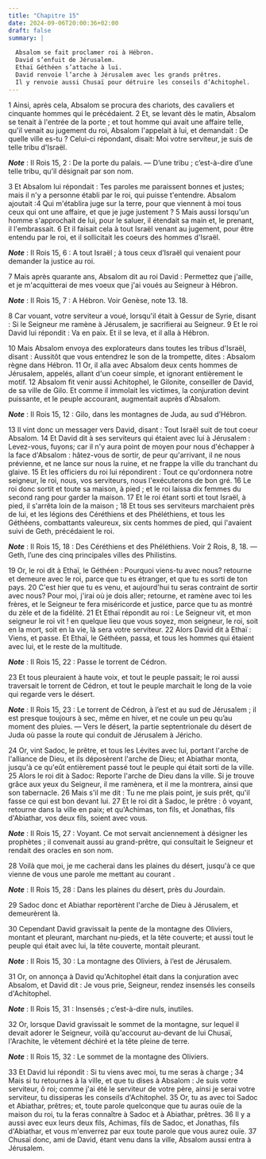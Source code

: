 ```yaml
---
title: "Chapitre 15"
date: 2024-09-06T20:00:36+02:00
draft: false
summary: |
  
  Absalom se fait proclamer roi à Hébron.
  David s’enfuit de Jérusalem.
  Ethaï Géthéen s’attache à lui.
  David renvoie l’arche à Jérusalem avec les grands prêtres.
  Il y renvoie aussi Chusaï pour détruire les conseils d’Achitophel.
---
```



1 Ainsi, après cela, Absalom se procura des chariots, des cavaliers et cinquante hommes qui le précédaient. 2 Et, se levant dès le matin, Absalom se tenait à l'entrée de la porte ; et tout homme qui avait une affaire telle, qu'il venait au jugement du roi, Absalom l'appelait à lui, et demandait : De quelle ville es-tu ? Celui-ci répondant, disait: Moi votre serviteur, je suis de telle tribu d'Israël.

***Note*** :  II Rois 15, 2 : De la porte du palais. ― D’une tribu ; c’est-à-dire d’une telle tribu, qu’il désignait par son nom.

3 Et Absalom lui répondait : Tes paroles me paraissent bonnes et justes; mais il n'y a personne établi par le roi, qui puisse t'entendre. Absalom ajoutait :4 Qui m'établira juge sur la terre, pour que viennent à moi tous ceux qui ont une affaire, et que je juge justement ? 5 Mais aussi lorsqu'un homme s'approchait de lui, pour le saluer, il étendait sa main et, le prenant, il l'embrassait. 6 Et il faisait cela à tout Israël venant au jugement, pour être entendu par le roi, et il sollicitait les coeurs des hommes d'Israël.

***Note*** :  II Rois 15, 6 : A tout Israël ; à tous ceux d’Israël qui venaient pour demander la justice au roi.


7 Mais après quarante ans, Absalom dit au roi David : Permettez que j'aille, et je m'acquitterai de mes voeux que j'ai voués au Seigneur à Hébron.

***Note*** :  II Rois 15, 7 : A Hébron. Voir Genèse, note 13. 18.

8 Car vouant, votre serviteur a voué, lorsqu'il était à Gessur de Syrie, disant : Si le Seigneur me ramène à Jérusalem, je sacrifierai au Seigneur. 9 Et le roi David lui répondit : Va en paix. Et il se leva, et il alla à Hébron.


10 Mais Absalom envoya des explorateurs dans toutes les tribus d'Israël, disant : Aussitôt que vous entendrez le son de la trompette, dites : Absalom règne dans Hébron. 11 Or, il alla avec Absalom deux cents hommes de Jérusalem, appelés, allant d'un coeur simple, et ignorant entièrement le motif. 12 Absalom fit venir aussi Achitophel, le Gilonite, conseiller de David, de sa ville de Gilo. Et comme il immolait les victimes, la conjuration devint puissante, et le peuple accourant, augmentait auprès d'Absalom.

***Note*** :  II Rois 15, 12 : Gilo, dans les montagnes de Juda, au sud d’Hébron.


13 Il vint donc un messager vers David, disant : Tout Israël suit de tout coeur Absalom. 14 Et David dit à ses serviteurs qui étaient avec lui à Jérusalem : Levez-vous, fuyons; car il n'y aura point de moyen pour nous d'échapper à la face d'Absalom : hâtez-vous de sortir, de peur qu'arrivant, il ne nous prévienne, et ne lance sur nous la ruine, et ne frappe la ville du tranchant du glaive. 15 Et les officiers du roi lui répondirent : Tout ce qu'ordonnera notre seigneur, le roi, nous, vos serviteurs, nous l'exécuterons de bon gré. 16 Le roi donc sortit et toute sa maison, à pied ; et le roi laissa dix femmes du second rang pour garder la maison. 17 Et le roi étant sorti et tout Israël, à pied, il s'arrêta loin de la maison ; 18 Et tous ses serviteurs marchaient près de lui, et les légions des Céréthiens et des Phéléthiens, et tous les Géthéens, combattants valeureux, six cents hommes de pied, qui l'avaient suivi de Geth, précédaient le roi.

***Note*** :  II Rois 15, 18 : Des Céréthiens et des Phéléthiens. Voir 2 Rois, 8, 18. ― Geth, l’une des cinq principales villes des Philistins.


19 Or, le roi dit à Ethaï, le Géthéen : Pourquoi viens-tu avec nous? retourne et demeure avec le roi, parce que tu es étranger, et que tu es sorti de ton pays. 20 C'est hier que tu es venu, et aujourd'hui tu seras contraint de sortir avec nous? Pour moi, j'irai où je dois aller; retourne, et ramène avec toi les frères, et le Seigneur te fera miséricorde et justice, parce que tu as montré du zèle et de la fidélité. 21 Et Ethaï répondit au roi : Le Seigneur vit, et mon seigneur le roi vit ! en quelque lieu que vous soyez, mon seigneur, le roi, soit en la mort, soit en la vie, là sera votre serviteur. 22 Alors David dit à Ethaï : Viens, et passe. Et Ethaï, le Géthéen, passa, et tous les hommes qui étaient avec lui, et le reste de la multitude.

***Note*** :  II Rois 15, 22 : Passe le torrent de Cédron.


23 Et tous pleuraient à haute voix, et tout le peuple passait; le roi aussi traversait le torrent de Cédron, et tout le peuple marchait le long de la voie qui regarde vers le désert.

***Note*** :  II Rois 15, 23 : Le torrent de Cédron, à l’est et au sud de Jérusalem ; il est presque toujours à sec, même en hiver, et ne coule un peu qu’au moment des pluies. ― Vers le désert, la partie septentrionale du désert de Juda où passe la route qui conduit de Jérusalem à Jéricho.


24 Or, vint Sadoc, le prêtre, et tous les Lévites avec lui, portant l'arche de l'alliance de Dieu, et ils déposèrent l'arche de Dieu; et Abiathar monta, jusqu'à ce qu'eût entièrement passé tout le peuple qui était sorti de la ville. 25 Alors le roi dit à Sadoc: Reporte l'arche de Dieu dans la ville. Si je trouve grâce aux yeux du Seigneur, il me ramènera, et il me la montrera, ainsi que son tabernacle. 26 Mais s'il me dit : Tu ne me plais point, je suis prêt, qu'il fasse ce qui est bon devant lui. 27 Et le roi dit à Sadoc, le prêtre : ô voyant, retourne dans la ville en paix; et qu'Achimas, ton fils, et Jonathas, fils d'Abiathar, vos deux fils, soient avec vous.

***Note*** :  II Rois 15, 27 : Voyant. Ce mot servait anciennement à désigner les prophètes ; il convenait aussi au grand-prêtre, qui consultait le Seigneur et rendait des oracles en son nom.

28 Voilà que moi, je me cacherai dans les plaines du désert, jusqu'à ce que vienne de vous une parole me mettant au courant .

***Note*** :  II Rois 15, 28 : Dans les plaines du désert, près du Jourdain.

29 Sadoc donc et Abiathar reportèrent l'arche de Dieu à Jérusalem, et demeurèrent là.


30 Cependant David gravissait la pente de la montagne des Oliviers, montant et pleurant, marchant nu-pieds, et la tête couverte; et aussi tout le peuple qui était avec lui, la tête couverte, montait pleurant.

***Note*** :  II Rois 15, 30 : La montagne des Oliviers, à l’est de Jérusalem.

31 Or, on annonça à David qu'Achitophel était dans la conjuration avec Absalom, et David dit : Je vous prie, Seigneur, rendez insensés les conseils d'Achitophel.

***Note*** :  II Rois 15, 31 : Insensés ; c’est-à-dire nuls, inutiles.

32 Or, lorsque David gravissait le sommet de la montagne, sur lequel il devait adorer le Seigneur, voilà qu'accourut au-devant de lui Chusaï, l'Arachite, le vêtement déchiré et la tête pleine de terre.

***Note*** :  II Rois 15, 32 : Le sommet de la montagne des Oliviers.

33 Et David lui répondit : Si tu viens avec moi, tu me seras à charge ; 34 Mais si tu retournes à la ville, et que tu dises à Absalom : Je suis votre serviteur, ô roi; comme j'ai été le serviteur de votre père, ainsi je serai votre serviteur, tu dissiperas les conseils d'Achitophel. 35 Or, tu as avec toi Sadoc et Abiathar, prêtres; et, toute parole quelconque que tu auras ouïe de la maison du roi, tu la feras connaître à Sadoc et à Abiathar, prêtres. 36 Il y a aussi avec eux leurs deux fils, Achimas, fils de Sadoc, et Jonathas, fils d'Abiathar, et vous m'enverrez par eux toute parole que vous aurez ouïe. 37 Chusaï donc, ami de David, étant venu dans la ville, Absalom aussi entra à Jérusalem.

